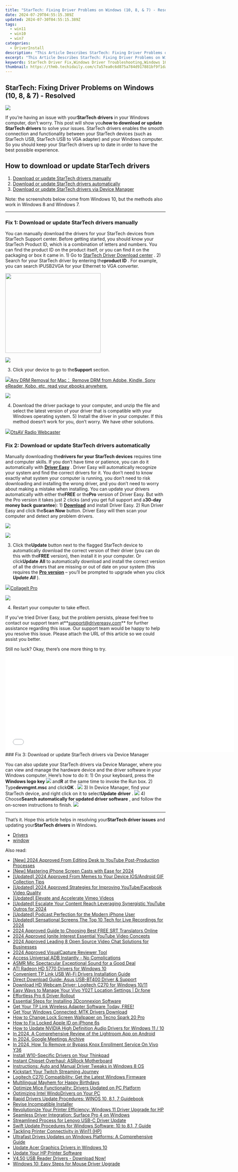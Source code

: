 ```yaml
---
title: "StarTech: Fixing Driver Problems on Windows (10, 8, & 7) - Resolved"
date: 2024-07-29T04:55:15.389Z
updated: 2024-07-30T04:55:15.389Z
tags:
  - win11
  - win10
  - win7
categories:
  - DriverInstall
description: "This Article Describes StarTech: Fixing Driver Problems on Windows (10, 8, & 7) - Resolved"
excerpt: "This Article Describes StarTech: Fixing Driver Problems on Windows (10, 8, & 7) - Resolved"
keywords: StarTech Driver Fix,Windows Driver Troubleshooting,Windows 10 Driver Issues,Windows 8 Driver Solutions,Windows 7 Driver Repair,Resolved Driver Problems Windows,Fixing Driver Errors Windows OS
thumbnail: https://thmb.techidaily.com/c7a57ea0c6d875a784d917881bf9f1dac3c811b03454856c62819bb5612b0808.jpg
---
```


## StarTech: Fixing Driver Problems on Windows (10, 8, & 7) - Resolved

![](https://images.drivereasy.com/wp-content/uploads/2018/07/img_5b4eac40299cf.jpg)

 If you’re having an issue with your**StarTech drivers** in your Windows computer, don’t worry. This post will show you**how to download or update StarTech drivers** to solve your issues.  StarTech drivers enables the smooth connection and functionality between your StarTech devices (such as StarTech USB, StarTech USB to VGA adapter) and your Windows computer. So you should keep your StarTech drivers up to date in order to have the best possible experience.

## How to download or update StarTech drivers

1. [Download or update StarTech drivers manually](#Fix1)
2. [Download or update StarTech drivers automatically](#Fix2)
3. [Download or update StarTech drivers via Device Manager](#Fix3)

 Note: the screenshots below come from Windows 10, but the methods also work in Windows 8 and Windows 7.

---

###  Fix 1: Download or update StarTech drivers manually

 You can manually download the drivers for your StarTech devices from StarTech Support center.  Before getting started, you should know your StarTech Product ID, which is a combination of letters and numbers. You can find the product ID on the product itself, or you can find it on the packaging or box it came in.  1) Go to [StarTech Driver Download center](https://www.startech.com/support/) .  2) Search for your StarTech driver by entering the**product ID** . For example, you can search  IPUSB2VGA for your Ethernet to VGA converter.

<!-- affiliate ads begin -->
<a href="https://modlily.sjv.io/c/5597632/2072819/17059" target="_top" id="2072819"><img src="//a.impactradius-go.com/display-ad/17059-2072819" border="0" alt="" width="300" height="250"/></a><img height="0" width="0" src="https://imp.pxf.io/i/5597632/2072819/17059" style="position:absolute;visibility:hidden;" border="0" />
<!-- affiliate ads end -->
![](https://images.drivereasy.com/wp-content/uploads/2018/07/img_5b4ead386f0f2.jpg)

 3) Click your device to go to the**Support** section.

<!-- affiliate ads begin -->
<a href="https://secure.2checkout.com/order/checkout.php?PRODS=4600114&QTY=1&AFFILIATE=108875&CART=1"><img src="https://www.epubor.com/images/drm-removal-feature2.png" border="0">Any DRM Removal for Mac： Remove DRM from Adobe, Kindle, Sony eReader, Kobo, etc, read your ebooks anywhere.</a>
<!-- affiliate ads end -->
![](https://images.drivereasy.com/wp-content/uploads/2018/07/img_5b4ead6da6886.jpg)

 4) Download the driver package to your computer, and unzip the file and select the latest version of your driver that is compatible with your Windows operating system. 5) Install the driver in your computer.  If this method doesn’t work for you, don’t worry. We have other solutions.

<!-- affiliate ads begin -->
<a href="https://otszone.ots7.com/order/checkout.php?PRODS=4713322&QTY=1&AFFILIATE=108875&CART=1"><img src="https://green.ots7.com/screenshots/OtsAV/OtsAVRadio1.90-300x188.jpg" border="0">OtsAV Radio Webcaster</a>
<!-- affiliate ads end -->
### Fix 2: Download or update StarTech drivers automatically

 Manually downloading the**drivers for your StarTech devices** requires time and computer skills. If you don’t have time or patience, you can do it automatically with **[Driver Easy](https://tools.techidaily.com/drivereasy/download/)**  .  Driver Easy will automatically recognize your system and find the correct drivers for it. You don’t need to know exactly what system your computer is running, you don’t need to risk downloading and installing the wrong driver, and you don’t need to worry about making a mistake when installing.  You can update your drivers automatically with either the**FREE** or the**Pro** version of Driver Easy. But with the Pro version it takes just 2 clicks (and you get full support and a**30-day money back guarantee**):  1) **[Download](https://tools.techidaily.com/drivereasy/download/)**  and install Driver Easy.  2) Run Driver Easy and click the**Scan Now** button. Driver Easy will then scan your computer and detect any problem drivers.

<!-- affiliate ads begin -->
<a href="https://store.bitdefender.com/affiliate.php?ACCOUNT=BITLATIN&AFFILIATE=108875&PATH=http%3A%2F%2Fwww.bitdefender.com%2Fbusiness%3FAFFILIATE%3D108875%26RESOURCE%3D30%2525%2BOff%2Ball%2BGravityZone%2BProducts"><img src="https://www.bitdefender.com/content/dam/bitdefender/business/campaign/1200X628.png" border="0"></a>
<!-- affiliate ads end -->
![](https://images.drivereasy.com/wp-content/uploads/2018/07/img_5b4eaf44ca031.jpg)

 3) Click the**Update** button next to the flagged StarTech device to automatically download the correct version of their driver (you can do this with the**FREE** version), then install it in your computer.  Or click**Update** **All** to automatically download and install the correct version of all the drivers that are missing or out of date on your system (this requires the [**Pro** **version**](https://tools.techidaily.com/drivereasy/download/) – you’ll be prompted to upgrade when you click **_Update All_** ).

<!-- affiliate ads begin -->
<a href="https://secure.2checkout.com/order/checkout.php?PRODS=4530091&QTY=1&AFFILIATE=108875&CART=1"><img src="https://www.pearlmountainsoft.com/n_img/product/cit_win/banScrn.jpg" border="0">CollageIt Pro</a>
<!-- affiliate ads end -->
![](https://images.drivereasy.com/wp-content/uploads/2018/07/img_5b4eb1053ba58.jpg)

4) Restart your computer to take effect.

 If you’ve tried Driver Easy, but the problem persists, please feel free to contact our support team at**<support@drivereasy.com>** for further assistance regarding this issue. Our support team would be happy to help you resolve this issue. Please attach the URL of this article so we could assist you better.

  Still no luck? Okay, there’s one more thing to try.

<!-- affiliate ads begin -->
<iframe id="iframe_672" src="//a.impactradius-go.com/gen-ad-code/5597632/1959812/17834/" width="720" height="300" scrolling="no" frameborder="0" marginheight="0" marginwidth="0"></iframe>
<!-- affiliate ads end -->
### Fix 3: Download or update StarTech drivers via Device Manager

 You can also update your StarTech drivers via Device Manager, where you can view and manage the hardware device and the driver software in your Windows computer. Here’s how to do it:  1) On your keyboard, press the **Windows logo key ![](https://images.drivereasy.com/wp-content/uploads/2017/09/img_59b0b16974940.png)**  and**R** at the same time to invoke the Run box.  2) Type**devmgmt.msc** and click**OK** . ![](https://images.drivereasy.com/wp-content/uploads/2018/06/img_5b1f85504ee6f.jpg)  3) In Device Manager, find your StarTech device, and right click on it to select**Update** **driver** . ![](https://images.drivereasy.com/wp-content/uploads/2018/06/img_5b17a789b323b.png)  4) Choose**Search automatically for updated driver software** , and follow the on-screen instructions to finish. ![](https://images.drivereasy.com/wp-content/uploads/2018/07/img_5b42dc1c9e9af.png)

---

 That’s it. Hope this article helps in resolving your**StarTech driver issues** and updating your**StarTech drivers** in Windows.

* [Drivers](https://tools.techidaily.com/drivereasy/download/)
* [window](https://store.drivereasy.com/order/cart.php?PRODS=4731822&QTY=1&AFFILIATE=108875)

<ins class="adsbygoogle"
     style="display:block"
     data-ad-format="autorelaxed"
     data-ad-client="ca-pub-7571918770474297"
     data-ad-slot="1223367746"></ins>



<ins class="adsbygoogle"
     style="display:block"
     data-ad-client="ca-pub-7571918770474297"
     data-ad-slot="8358498916"
     data-ad-format="auto"
     data-full-width-responsive="true"></ins>





<span class="atpl-alsoreadstyle">Also read:</span>
<div><ul>
<li><a href="https://eaxpv-info.techidaily.com/new-2024-approved-from-editing-desk-to-youtube-post-production-processes/"><u>[New] 2024 Approved  From Editing Desk to YouTube  Post-Production Processes</u></a></li>
<li><a href="https://remote-screen-capture.techidaily.com/new-mastering-iphone-screen-casts-with-ease-for-2024/"><u>[New] Mastering iPhone Screen Casts with Ease for 2024</u></a></li>
<li><a href="https://twitter-videos.techidaily.com/updated-2024-approved-from-memes-to-your-device-iosandroid-gif-collection-tips/"><u>[Updated] 2024 Approved  From Memes to Your Device  IOS/Android GIF Collection Tips</u></a></li>
<li><a href="https://facebook-video-content.techidaily.com/updated-2024-approved-strategies-for-improving-youtubefacebook-video-quality/"><u>[Updated] 2024 Approved  Strategies for Improving YouTube/Facebook Video Quality</u></a></li>
<li><a href="https://vimeo-videos.techidaily.com/updated-elevate-and-accelerate-vimeo-videos/"><u>[Updated] Elevate and Accelerate Vimeo Videos</u></a></li>
<li><a href="https://youtube-webster.techidaily.com/ed-escalate-your-content-reach-leveraging-synergistic-youtube-outros-for-2024/"><u>[Updated] Escalate Your Content Reach  Leveraging Synergistic YouTube Outros for 2024</u></a></li>
<li><a href="https://extra-support.techidaily.com/updated-podcast-perfection-for-the-modern-iphone-user/"><u>[Updated] Podcast Perfection for the Modern iPhone User</u></a></li>
<li><a href="https://screen-activity-recording.techidaily.com/updated-sensational-screens-the-top-10-tech-for-live-recordings-for-2024/"><u>[Updated] Sensational Screens  The Top 10 Tech for Live Recordings for 2024</u></a></li>
<li><a href="https://some-techniques.techidaily.com/2024-approved-guide-to-choosing-best-free-srt-translators-online/"><u>2024 Approved  Guide to Choosing Best FREE SRT Translators Online</u></a></li>
<li><a href="https://youtube-data.techidaily.com/approved-ignite-interest-essential-youtube-video-concepts/"><u>2024 Approved  Ignite Interest  Essential YouTube Video Concepts</u></a></li>
<li><a href="https://digital-screen-recording.techidaily.com/2024-approved-leading-8-open-source-video-chat-solutions-for-businesses/"><u>2024 Approved  Leading 8 Open Source Video Chat Solutions for Businesses</u></a></li>
<li><a href="https://remote-screen-capture.techidaily.com/2024-approved-visualcapture-reviewer-tool/"><u>2024 Approved  VisualCapture Reviewer Tool</u></a></li>
<li><a href="https://driver-install.techidaily.com/1720063654674-access-universal-adb-instantly-no-complications/"><u>Access Universal ADB Instantly - No Complications</u></a></li>
<li><a href="https://article-helps.techidaily.com/asmr-mic-spectacular-exceptional-sound-for-a-good-deal/"><u>ASMR Mic Spectacular  Exceptional Sound for a Good Deal</u></a></li>
<li><a href="https://driver-install.techidaily.com/ati-radeon-hd-5770-drivers-for-windows-10/"><u>ATI Radeon HD 5770 Drivers for Windows 10</u></a></li>
<li><a href="https://driver-install.techidaily.com/convenient-tp-link-usb-wi-fi-drivers-installation-guide/"><u>Convenient TP Link USB Wi-Fi Drivers Installation Guide</u></a></li>
<li><a href="https://driver-install.techidaily.com/direct-download-guide-asus-usb-bt400-driver-and-support/"><u>Direct Download Guide: Asus USB-BT400 Driver & Support</u></a></li>
<li><a href="https://driver-install.techidaily.com/download-hd-webcam-driver-logitech-c270-for-windows-1011/"><u>Download HD Webcam Driver: Logitech C270 for Windows 10/11</u></a></li>
<li><a href="https://android-location.techidaily.com/easy-ways-to-manage-your-vivo-y02t-location-settings-drfone-by-drfone-virtual/"><u>Easy Ways to Manage Your Vivo Y02T Location Settings | Dr.fone</u></a></li>
<li><a href="https://driver-install.techidaily.com/effortless-pro-6-driver-rollout/"><u>Effortless Pro 6 Driver Rollout</u></a></li>
<li><a href="https://driver-install.techidaily.com/essential-steps-for-installing-3dconnexion-software/"><u>Essential Steps for Installing 3Dconnexion Software</u></a></li>
<li><a href="https://driver-install.techidaily.com/get-your-tp-link-wireless-adapter-software-today-free/"><u>Get Your TP Link Wireless Adapter Software Today, FREE!</u></a></li>
<li><a href="https://driver-install.techidaily.com/get-your-windows-connected-mtk-drivers-download/"><u>Get Your Windows Connected: MTK Drivers Download</u></a></li>
<li><a href="https://unlock-android.techidaily.com/how-to-change-lock-screen-wallpaper-on-tecno-spark-20-pro-by-drfone-android/"><u>How to Change Lock Screen Wallpaper on Tecno Spark 20 Pro</u></a></li>
<li><a href="https://apple-account.techidaily.com/how-to-fix-locked-apple-id-on-iphone-6s-by-drfone-ios/"><u>How to Fix Locked Apple ID on iPhone 6s</u></a></li>
<li><a href="https://driver-install.techidaily.com/how-to-update-nvidia-high-definition-audio-drivers-for-windows-11-10/"><u>How to Update NVIDIA High Definition Audio Drivers for Windows 11 / 10</u></a></li>
<li><a href="https://some-guidance.techidaily.com/in-2024-a-comprehensive-review-of-the-lightroom-app-on-android/"><u>In 2024, A Comprehensive Review of the Lightroom App on Android</u></a></li>
<li><a href="https://video-capture.techidaily.com/in-2024-google-meetings-archive/"><u>In 2024, Google Meetings Archive</u></a></li>
<li><a href="https://android-unlock.techidaily.com/in-2024-how-to-remove-or-bypass-knox-enrollment-service-on-vivo-y36-by-drfone-android/"><u>In 2024, How To Remove or Bypass Knox Enrollment Service On Vivo Y36</u></a></li>
<li><a href="https://driver-install.techidaily.com/install-w10-specific-drivers-on-your-thinkpad/"><u>Install W10-Specific Drivers on Your Thinkpad</u></a></li>
<li><a href="https://driver-install.techidaily.com/instant-chipset-overhaul-asrock-motherboard/"><u>Instant Chipset Overhaul: ASRock Motherboard</u></a></li>
<li><a href="https://driver-install.techidaily.com/instructions-auto-and-manual-driver-tweaks-in-windows-8-os/"><u>Instructions: Auto and Manual Driver Tweaks in Windows 8 OS</u></a></li>
<li><a href="https://twitter-videos.techidaily.com/kickstart-your-twitch-streaming-journey/"><u>Kickstart Your Twitch Streaming Journey</u></a></li>
<li><a href="https://driver-install.techidaily.com/logitech-c270-compatibility-get-the-latest-windows-firmware/"><u>Logitech C270 Compatibility: Get the Latest Windows Firmware</u></a></li>
<li><a href="https://mondly-stories.techidaily.com/multilingual-mayhem-for-happy-birthdays/"><u>Multilingual Mayhem for Happy Birthdays</u></a></li>
<li><a href="https://driver-install.techidaily.com/optimize-mice-functionality-drivers-updated-on-pc-platform/"><u>Optimize Mice Functionality: Drivers Updated on PC Platform</u></a></li>
<li><a href="https://driver-install.techidaily.com/optimizing-intel-windodrivers-on-your-pc/"><u>Optimizing Intel WindoDrivers on Your PC</u></a></li>
<li><a href="https://driver-install.techidaily.com/rapid-drivers-update-procedures-winos-10-81-7-guidebook/"><u>Rapid Drivers Update Procedures: WINOS 10, 8.1, 7 Guidebook</u></a></li>
<li><a href="https://driver-install.techidaily.com/revise-incompatible-installer/"><u>Revise Incompatible Installer</u></a></li>
<li><a href="https://driver-install.techidaily.com/revolutionize-your-printer-efficiency-windows-11-driver-upgrade-for-hp/"><u>Revolutionize Your Printer Efficiency: Windows 11 Driver Upgrade for HP</u></a></li>
<li><a href="https://driver-install.techidaily.com/seamless-driver-integration-surface-pro-4-on-windows/"><u>Seamless Driver Integration: Surface Pro 4 on Windows</u></a></li>
<li><a href="https://driver-install.techidaily.com/streamlined-process-for-lenovo-usb-c-driver-update/"><u>Streamlined Process for Lenovo USB-C Driver Update</u></a></li>
<li><a href="https://driver-install.techidaily.com/swift-update-procedures-for-windows-software-10-to-81-7-guide/"><u>Swift Update Procedures for Windows Software: 10 to 8.1, 7 Guide</u></a></li>
<li><a href="https://driver-install.techidaily.com/tackling-printer-connectivity-in-win11-hp/"><u>Tackling Printer Connectivity in Win11 (HP)</u></a></li>
<li><a href="https://driver-install.techidaily.com/ultrafast-drives-updates-on-windows-platforms-a-comprehensive-guide/"><u>Ultrafast Drives Updates on Windows Platforms: A Comprehensive Guide</u></a></li>
<li><a href="https://driver-install.techidaily.com/update-acer-graphics-drivers-in-windows-10/"><u>Update Acer Graphics Drivers in Windows 10</u></a></li>
<li><a href="https://driver-install.techidaily.com/update-your-hp-printer-software/"><u>Update Your HP Printer Software</u></a></li>
<li><a href="https://driver-install.techidaily.com/v450-usb-reader-drivers-download-now/"><u>V4.50 USB Reader Drivers - Download Now!</u></a></li>
<li><a href="https://driver-install.techidaily.com/windows-10-easy-steps-for-mouse-driver-upgrade/"><u>Windows 10: Easy Steps for Mouse Driver Upgrade</u></a></li>
</ul></div>
